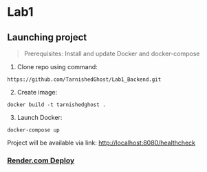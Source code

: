 # Lab1

## Launching project

> Prerequisites: Install and update Docker and docker-compose

1. Clone repo using command:
```
https://github.com/TarnishedGhost/Lab1_Backend.git
```
2. Create image:
```
docker build -t tarnishedghost .
```
3. Launch Docker:
```
docker-compose up
```
Project will be available via link: [http://localhost:8080/healthcheck](http://localhost:8080/healthcheck)

### [Render.com Deploy](https://lab1-backend-3ji7.onrender.com/healthcheck)

